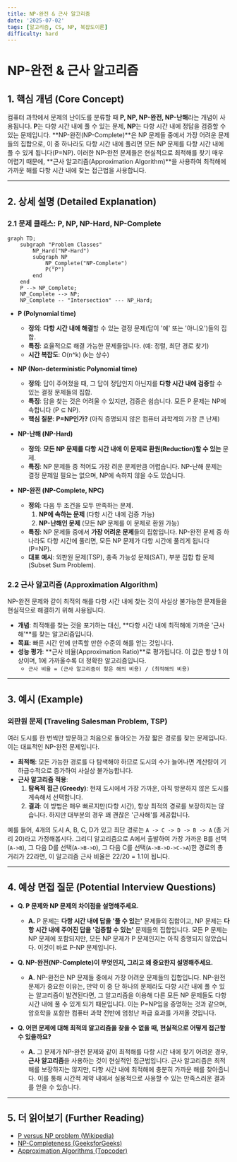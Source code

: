 ```yaml
---
title: NP-완전 & 근사 알고리즘
date: '2025-07-02'
tags: [알고리즘, CS, NP, 복잡도이론]
difficulty: hard
---
```


# NP-완전 & 근사 알고리즘

## 1. 핵심 개념 (Core Concept)

컴퓨터 과학에서 문제의 난이도를 분류할 때 **P, NP, NP-완전, NP-난해**라는 개념이 사용됩니다. **P**는 다항 시간 내에 풀 수 있는 문제, **NP**는 다항 시간 내에 정답을 검증할 수 있는 문제입니다. \*\*NP-완전(NP-Complete)\*\*은 NP 문제들 중에서 가장 어려운 문제들의 집합으로, 이 중 하나라도 다항 시간 내에 풀리면 모든 NP 문제를 다항 시간 내에 풀 수 있게 됩니다(P=NP). 이러한 NP-완전 문제들은 현실적으로 최적해를 찾기 매우 어렵기 때문에, \*\*근사 알고리즘(Approximation Algorithm)\*\*을 사용하여 최적해에 가까운 해를 다항 시간 내에 찾는 접근법을 사용합니다.

______________________________________________________________________

## 2. 상세 설명 (Detailed Explanation)

### 2.1 문제 클래스: P, NP, NP-Hard, NP-Complete

```mermaid
graph TD;
    subgraph "Problem Classes"
        NP_Hard("NP-Hard")
        subgraph NP
            NP_Complete("NP-Complete")
            P("P")
        end
    end
    P --> NP_Complete;
    NP_Complete --> NP;
    NP_Complete -- "Intersection" --- NP_Hard;
```

- **P (Polynomial time)**

  - **정의**: **다항 시간 내에 해결**할 수 있는 결정 문제(답이 '예' 또는 '아니오')들의 집합.
  - **특징**: 효율적으로 해결 가능한 문제들입니다. (예: 정렬, 최단 경로 찾기)
  - **시간 복잡도**: O(n^k) (k는 상수)

- **NP (Non-deterministic Polynomial time)**

  - **정의**: 답이 주어졌을 때, 그 답이 정답인지 아닌지를 **다항 시간 내에 검증**할 수 있는 결정 문제들의 집합.
  - **특징**: 답을 찾는 것은 어려울 수 있지만, 검증은 쉽습니다. 모든 P 문제는 NP에 속합니다 (P ⊆ NP).
  - **핵심 질문**: **P=NP인가?** (아직 증명되지 않은 컴퓨터 과학계의 가장 큰 난제)

- **NP-난해 (NP-Hard)**

  - **정의**: **모든 NP 문제를 다항 시간 내에 이 문제로 환원(Reduction)할 수 있는** 문제.
  - **특징**: NP 문제들 중 적어도 가장   려운 문제만큼 어렵습니다. NP-난해 문제는 결정 문제일 필요는 없으며, NP에 속하지 않을 수도 있습니다.

- **NP-완전 (NP-Complete, NPC)**

  - **정의**: 다음 두 조건을 모두 만족하는 문제.
    1. **NP에 속하는 문제** (다항 시간 내에 검증 가능)
    1. **NP-난해인 문제** (모든 NP 문제를 이 문제로 환원 가능)
  - **특징**: NP 문제들 중에서 **가장 어려운 문제**들의 집합입니다. NP-완전 문제 중 하나라도 다항 시간에 풀리면, 모든 NP 문제가 다항 시간에 풀리게 됩니다 (P=NP).
  - **대표 예시**: 외판원 문제(TSP), 충족 가능성 문제(SAT), 부분 집합 합 문제(Subset Sum Problem).

### 2.2 근사 알고리즘 (Approximation Algorithm)

NP-완전 문제와 같이 최적의 해를 다항 시간 내에 찾는 것이 사실상 불가능한 문제들을 현실적으로 해결하기 위해 사용됩니다.

- **개념**: 최적해를 찾는 것을 포기하는 대신, \*\*다항 시간 내에 최적해에 가까운 '근사해'\*\*를 찾는 알고리즘입니다.
- **목표**: 빠른 시간 안에 만족할 만한 수준의 해를 얻는 것입니다.
- **성능 평가**: \*\*근사 비율(Approximation Ratio)\*\*로 평가됩니다. 이 값은 항상 1 이상이며, 1에 가까울수록 더 정확한 알고리즘입니다.
  - `근사 비율 = (근사 알고리즘이 찾은 해의 비용) / (최적해의 비용)`

______________________________________________________________________

## 3. 예시 (Example)

### 외판원 문제 (Traveling Salesman Problem, TSP)

여러 도시를 한 번씩만 방문하고 처음으로 돌아오는 가장 짧은 경로를 찾는 문제입니다. 이는 대표적인 NP-완전 문제입니다.

- **최적해**: 모든 가능한 경로를 다 탐색해야 하므로 도시의 수가 늘어나면 계산량이 기하급수적으로 증가하여 사실상 불가능합니다.
- **근사 알고리즘 적용**:
  1. **탐욕적 접근 (Greedy)**: 현재 도시에서 가장 가까운, 아직 방문하지 않은 도시를 계속해서 선택합니다.
  1. **결과**: 이 방법은 매우 빠르지만(다항 시간), 항상 최적의 경로를 보장하지는 않습니다. 하지만 대부분의 경우 꽤 괜찮은 '근사해'를 제공합니다.

예를 들어, 4개의 도시 A, B, C, D가 있고 최단 경로는 `A -> C -> D -> B -> A` (총 거리 20)라고 가정해봅시다.
그리디 알고리즘으로 A에서 출발하여 가장 가까운 B를 선택(`A->B`), 그 다음 D를 선택(`A->B->D`), 그 다음 C를 선택(`A->B->D->C->A`)한 경로의 총 거리가 22라면, 이 알고리즘   근사 비율은 22/20 = 1.1이 됩니다.

______________________________________________________________________

## 4. 예상 면접 질문 (Potential Interview Questions)

- **Q. P 문제와 NP 문제의 차이점을 설명해주세요.**

  - **A.** P 문제는 **다항 시간 내에 답을 '풀 수 있는'** 문제들의 집합이고, NP 문제는 **다항 시간 내에 주어진 답을 '검증할 수 있는'** 문제들의 집합입니다. 모든 P 문제는 NP 문제에 포함되지만, 모든 NP 문제가 P 문제인지는 아직 증명되지 않았습니다. 이것이 바로 P-NP 문제입니다.

- **Q. NP-완전(NP-Complete)이 무엇인지, 그리고 왜 중요한지 설명해주세요.**

  - **A.** NP-완전은 NP 문제들 중에서 가장 어려운 문제들의 집합입니다. NP-완전 문제가 중요한 이유는, 만약 이 중 단 하나의 문제라도 다항 시간 내에 풀 수 있는 알고리즘이 발견된다면, 그 알고리즘을 이용해 다른 모든 NP 문제들도 다항 시간 내에 풀 수 있게 되기 때문입니다. 이는 P=NP임을 증명하는 것과 같으며, 암호학을 포함한 컴퓨터 과학 전반에 엄청난 파급 효과를 가져올 것입니다.

- **Q. 어떤 문제에 대해 최적의 알고리즘을 찾을 수 없을 때, 현실적으로 어떻게 접근할 수 있을까요?**

  - **A.** 그 문제가 NP-완전 문제와 같이 최적해를 다항 시간 내에 찾기 어려운 경우, **근사 알고리즘**을 사용하는 것이 현실적인 접근법입니다. 근사 알고리즘은 최적해를 보장하지는 않지만, 다항 시간 내에 최적해에 충분히 가까운 해를 찾아줍니다. 이를 통해 시간적 제약 내에서 실용적으로 사용할 수 있는 만족스러운 결과를 얻을 수 있습니다.

______________________________________________________________________

## 5. 더 읽어보기 (Further Reading)

- [P versus NP problem (Wikipedia)](https://en.wikipedia.org/wiki/P_versus_NP_problem)
- [NP-Completeness (GeeksforGeeks)](https://www.geeksforgeeks.org/np-completeness-in-analysis-of-algorithms/)
- [Approximation Algorithms (Topcoder)](https://www.topcoder.com/thrive/articles/approximation-algorithms)
